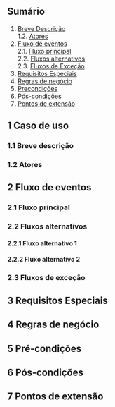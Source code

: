 ## Sumário
1. [Breve Descrição](#breve-descricao)<br>
1.2. [Atores](#atores)<br>
2. [Fluxo de eventos](#fluxo-de-eventos)<br>
2.1. [Fluxo principal](#fluxo-principal)<br>
2.2. [Fluxos alternativos](#fluxos-alternativos)<br>
2.3. [Fluxos de Exceção](#fluxos-de-excecao)<br>
3. [Requisitos Especiais](#requisitos-especiais)<br>
4. [Regras de negócio](#regras-de-negocio)<br>
5. [Precondições](#pre-condicoes)<br>
6. [Pós-condições](#pos-condicoes)<br>
7. [Pontos de extensão](#pontos-de-extensao)<br>

## 1 Caso de uso

<a id="breve-descricao"></a>
### 1.1 Breve descrição

<a id="atores"></a>
### 1.2 Atores

<a id="fluxo-de-eventos"></a>
## 2 Fluxo de eventos

<a id="fluxo-principal"></a>
### 2.1 Fluxo principal

<a id="fluxos-alternativos"></a>
### 2.2 Fluxos alternativos

<a id="fluxo-alternativo-1"></a>
#### 2.2.1 Fluxo alternativo 1

<a id="fluxo-alternativo-2"></a>
#### 2.2.2 Fluxo alternativo 2

<a id="fluxos-de-excecao"></a>
### 2.3 Fluxos de exceção

<a id="requisitos-especiais"></a>
## 3 Requisitos Especiais

<a id="regras-de-negocio"></a>
## 4 Regras de negócio

<a id="pre-condicoes"></a>
## 5 Pré-condições

<a id="pos-condicoes"></a>
## 6 Pós-condições

<a id="pontos-de-extensao"></a>
## 7 Pontos de extensão
